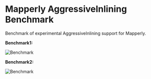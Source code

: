 # Mapperly AggressiveInlining Benchmark

Benchmark of experimental AggressiveInlining support for Mapperly.

**Benchmark1:**

![Benchmark](Benchmark1.png)

**Benchmark2:**

![Benchmark](Benchmark2.png)
